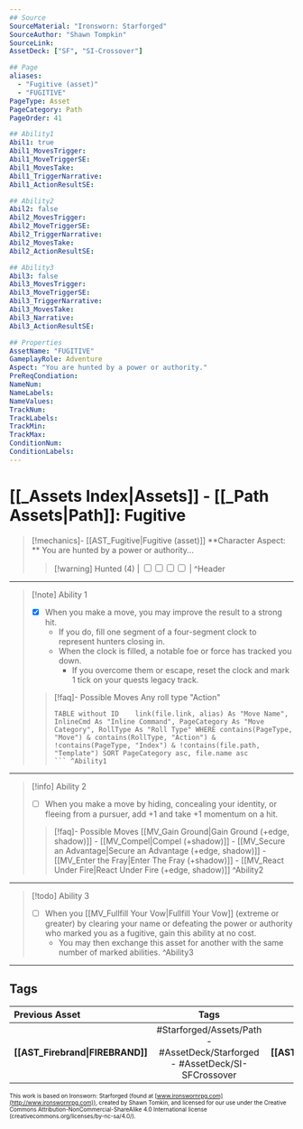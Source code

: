 ```yaml
---
## Source
SourceMaterial: "Ironsworn: Starforged"
SourceAuthor: "Shawn Tompkin"
SourceLink: 
AssetDeck: ["SF", "SI-Crossover"]

## Page
aliases:
  - "Fugitive (asset)"
  - "FUGITIVE"
PageType: Asset
PageCategory: Path
PageOrder: 41

## Ability1
Abil1: true
Abil1_MovesTrigger:
Abil1_MoveTriggerSE:
Abil1_MovesTake:
Abil1_TriggerNarrative:
Abil1_ActionResultSE:

## Ability2
Abil2: false
Abil2_MovesTrigger:
Abil2_MoveTriggerSE:
Abil2_TriggerNarrative:
Abil2_MovesTake:
Abil2_ActionResultSE:

## Ability3
Abil3: false
Abil3_MovesTrigger:
Abil3_MoveTriggerSE:
Abil3_TriggerNarrative:
Abil3_MovesTake:
Abil3_Narrative:
Abil3_ActionResultSE:

## Properties
AssetName: "FUGITIVE"
GameplayRole: Adventure
Aspect: "You are hunted by a power or authority."
PreReqCondiation: 
NameNum:
NameLabels:
NameValues:
TrackNum:
TrackLabels:
TrackMin:
TrackMax:
ConditionNum:
ConditionLabels:
---
```

# [[_Assets Index|Assets]] - [[_Path Assets|Path]]: Fugitive
> [!mechanics]- [[AST_Fugitive|Fugitive (asset)]]
> **Character Aspect: ** You are hunted by a power or authority...
> > [!warning] Hunted (4) | <input type="checkbox" /><input type="checkbox" /><input type="checkbox" /><input type="checkbox" /> | ^Header
___
> [!note] Ability 1
> - [x] When you make a move, you may improve the result to a strong hit.
> 	- If you do, fill one segment of a four-segment clock to represent hunters closing in. 
> 	- When the clock is filled, a notable foe or force has tracked you down. 
> 		- If you overcome them or escape, reset the clock and mark 1 tick on your quests legacy track.
> > [!faq]- Possible Moves
> > Any roll type "Action"
> > ```dataview 
> > TABLE without ID	link(file.link, alias) As "Move Name", InlineCmd As "Inline Command", PageCategory As "Move Category", RollType As "Roll Type" WHERE contains(PageType, "Move") & contains(RollType, "Action") & !contains(PageType, "Index") & !contains(file.path, "Template") SORT PageCategory asc, file.name asc
> > ``` ^Ability1
___
> [!info] Ability 2
> - [ ] When you make a move by hiding, concealing your identity, or fleeing from a pursuer, add +1 and take +1 momentum on a hit.
> > [!faq]- Possible Moves
> > [[MV_Gain Ground|Gain Ground (+edge, shadow)]] - [[MV_Compel|Compel (+shadow)]] - [[MV_Secure an Advantage|Secure an Advantage (+edge, shadow)]] - [[MV_Enter the Fray|Enter The Fray (+shadow)]] - [[MV_React Under Fire|React Under Fire (+edge, shadow)]] ^Ability2
___
> [!todo] Ability 3
> - [ ] When you [[MV_Fullfill Your Vow|Fullfill Your Vow]] (extreme or greater) by clearing your name or defeating the power or authority who marked you as a fugitive, gain this ability at no cost. 
> 	- You may then exchange this asset for another with the same number of marked abilities. ^Ability3
___

## Tags
| Previous Asset | Tags | Next Asset |
| :--- | :---: | ---: |
| **[[AST_Firebrand\|FIREBRAND]]** | #Starforged/Assets/Path - #AssetDeck/Starforged - #AssetDeck/SI-SFCrossover | **[[AST_Gearhead\|GEARHEAD]]** |

<font size=-2>This work is based on Ironsworn: Starforged (found at [www.ironswornrpg.com](http://www.ironswornrpg.com)), created by Shawn Tomkin, and licensed for our use under the Creative Commons Attribution-NonCommercial-ShareAlike 4.0 International license  (creativecommons.org/licenses/by-nc-sa/4.0/).</font>